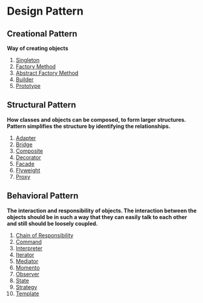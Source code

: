 # Design Pattern

## Creational Pattern

**Way of creating objects**

1. [Singleton](https://github.com/kumarsudarshan/design-pattern/tree/master/src/creational/pattern/singleton)
2. [Factory Method](https://github.com/kumarsudarshan/design-pattern/tree/master/src/creational/pattern/factory)
3. [Abstract Factory Method](https://github.com/kumarsudarshan/design-pattern/tree/master/src/creational/pattern/abstractfactory)
4. [Builder](https://github.com/kumarsudarshan/design-pattern/tree/master/src/creational/pattern/builder)
5. [Prototype](https://github.com/kumarsudarshan/design-pattern/tree/master/src/creational/pattern/prototype)

## Structural Pattern

**How classes and objects can be composed, to form larger structures.
Pattern simplifies the structure by identifying the relationships.**

1. [Adapter]()
2. [Bridge]()
3. [Composite]()
4. [Decorator]()
5. [Facade]()
6. [Flyweight]()
7. [Proxy]()

## Behavioral Pattern

**The interaction and responsibility of objects. The interaction between the objects should be in such a way that they 
can easily talk to each other and still should be loosely coupled.**

1. [Chain of Responsibility]()
2. [Command]()
3. [Interpreter]()
4. [Iterator]()
5. [Mediator]()
6. [Momento]()
7. [Observer]()
8. [State]()
9. [Strategy]()
10. [Template]()